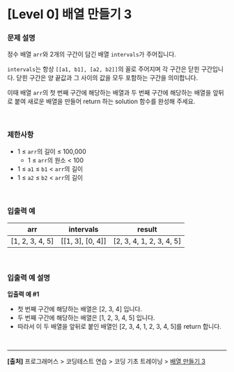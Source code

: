 # [Level 0] 배열 만들기 3

### 문제 설명
정수 배열 `arr`와 2개의 구간이 담긴 배열 `intervals`가 주어집니다.

`intervals`는 항상 `[[a1, b1], [a2, b2]]`의 꼴로 주어지며 각 구간은 닫힌 구간입니다. 닫힌 구간은 양 끝값과 그 사이의 값을 모두 포함하는 구간을 의미합니다.

이때 배열 `arr`의 첫 번째 구간에 해당하는 배열과 두 번째 구간에 해당하는 배열을 앞뒤로 붙여 새로운 배열을 만들어 return 하는 solution 함수를 완성해 주세요.

<br>

### 제한사항
* 1 ≤ `arr`의 길이 ≤ 100,000
    * 1 ≤ `arr`의 원소 < 100
* 1 ≤ `a1` ≤ `b1` < `arr`의 길이
* 1 ≤ `a2` ≤ `b2` < `arr`의 길이

<br>

### 입출력 예
|arr|intervals|result|
|---|---------|------|
|[1, 2, 3, 4, 5]|[[1, 3], [0, 4]]|[2, 3, 4, 1, 2, 3, 4, 5]|

<br>

### 입출력 예 설명
**입출력 예 #1**
* 첫 번째 구간에 해당하는 배열은 [2, 3, 4] 입니다.
* 두 번째 구간에 해당하는 배열은 [1, 2, 3, 4, 5] 입니다.
* 따라서 이 두 배열을 앞뒤로 붙인 배열인 [2, 3, 4, 1, 2, 3, 4, 5]를 return 합니다.

<br>

---
**[출처]** 프로그래머스 > 코딩테스트 연습 > 코딩 기초 트레이닝 > [배열 만들기 3](https://school.programmers.co.kr/learn/courses/30/lessons/181895)